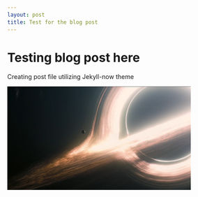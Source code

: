 ```yaml
---
layout: post
title: Test for the blog post
---
```

# Testing blog post here
Creating post file utilizing Jekyll-now theme

![my icon image](/images/Blackhole.png)
